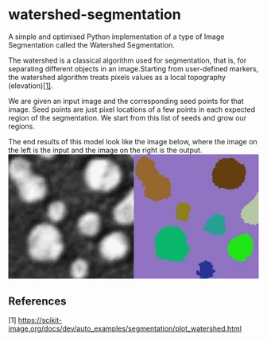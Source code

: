 # watershed-segmentation

A simple and optimised Python implementation of a type of Image Segmentation called the Watershed Segmentation.

The watershed is a classical algorithm used for segmentation, that is, for separating different objects in an image.Starting from user-defined markers, the watershed algorithm treats pixels values as a local topography (elevation)[[1]](#1). 

We are given an input image and the corresponding seed points for that image. Seed points are just pixel locations of a few points in each expected region of the segmentation. We start from this list of seeds and grow our regions.

The end results of this model look like the image below, where the image on the left is the input and the image on the right is the output.
![alt text](https://github.com/a-manic/watershed-segmentation/blob/main/outputs/Result.jpg)

## References
<a id="1">[1]</a>
https://scikit-image.org/docs/dev/auto_examples/segmentation/plot_watershed.html

